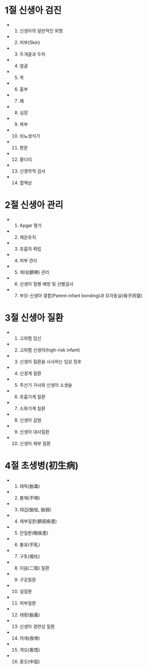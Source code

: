 # 1절 신생아 검진
- 1. 신생아의 일반적인 외형
- 2. 피부(Skin)
- 3. 두개골과 두피
- 4. 얼굴
- 5. 목
- 6. 흉부
- 7. 폐
- 8. 심장
- 9. 복부
- 10. 비뇨생식기
- 11. 항문
- 12. 팔다리
- 13. 신경학적 검사
- 14. 혈액상
# 2절 신생아 관리
- 1. Apgar 평가
- 2. 체온유지
- 3. 호흡의 확립
- 4. 피부 관리
- 5. 제대(臍帶) 관리
- 6. 신생아 질병 예방 및 선별검사
- 7. 부모-신생아 결합(Parent-infant bonding)과 모자동실(母子同室)
# 3절 신생아 질환
- 1. 고위험 임신
- 2. 고위험 신생아(high-risk infant)
- 3. 신생아 질환을 시사하는 임상 징후
- 4. 신경계 질환
- 5. 주산기 가사와 신생아 소생술
- 6. 호흡기계 질환
- 7. 소화기계 질환
- 8. 신생아 감염
- 9. 신생아 대사질환
- 10. 신생아 제부 질환
# 4절 초생병(初生病)
- 1. 태독(胎毒)
- 2. 불제(不啼)
- 3. 태겁(胎怯, 胎弱)
- 4. 제부질환(臍部疾患)
- 5. 안질환(眼疾患)
- 6. 불유(不乳)
- 7. 구토(嘔吐)
- 8. 이음(二陰) 질환
- 9. 구강질환
- 10. 설질환
- 11. 피부질환
- 12. 태황(胎黃)
- 13. 신생아 경련성 질환
- 14. 야제(夜啼)
- 15. 객오(客悟)
- 16. 중오(中惡)